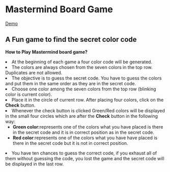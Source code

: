 # Mastermind Board Game
[Demo](https://mastermind-board-game.netlify.app/)
## A Fun game to find the secret color code

**How to Play Mastermind board game?**
<li>At the beginning of each game a four color code will be generated.</li>
<li>The colors are always chosen from the seven colors in the top row. Duplicates are not allowed.</li>
<li>The objective is to guess the secret code. You have to guess the colors and put them in the same order as they are in the secret code.</li>
<li>Choose one color among the seven colors from the top row (blinking color is current color).</li>
<li>Place it in the circle of current row. After placing four colors, click on the <b>Check</b> button.</li>
<li>Whenever the check button is clicked Green/Red colors will be displayed in the small four circles which are after the <b>Check</b> button in the following way:
    <ul>
        <li><b>Green color:</b>represents one of the colors what you have placed is there in the secret code and it is in correct position as in the secret code.</li>
        <li><b>Red color</b>:represents one of the colors what you have have placed is there in the secret code but it is not in correct position.</li>
    </ul>
</li>
<li>You have ten chances to guess the correct code, if you exhaust all of them without guessing the code, you lost the game and the secret code will be displayed in the last row.</li>

